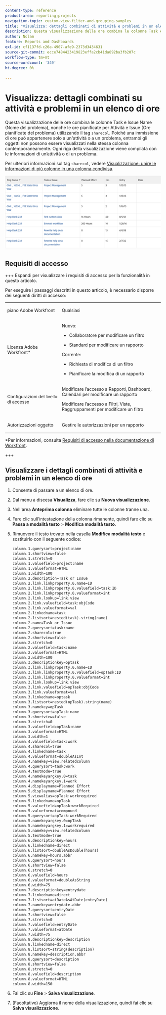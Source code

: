 ```yaml
---
content-type: reference
product-area: reporting;projects
navigation-topic: custom-view-filter-and-grouping-samples
title: "Visualizza: dettagli combinati di attività e problemi in un elenco di ore"
description: Questa visualizzazione delle ore combina le colonne Task e Issue Name (Nome del problema), nonché le ore pianificate per Attività e Issue (Ore pianificate del problema) utilizzando il tag sharecol. Poiché una immissione di ore può appartenere solo a un'attività o a un problema, entrambi gli oggetti non possono essere visualizzati nella stessa colonna contemporaneamente. Ogni riga della visualizzazione viene compilata con le informazioni di un’attività o di un problema.
author: Nolan
feature: Reports and Dashboards
exl-id: cf1137fd-c26a-4907-afe9-2373d3434631
source-git-commit: ecce7484423419823effa2cb41da892ba3fb207c
workflow-type: tm+mt
source-wordcount: '340'
ht-degree: 0%

---
```


# Visualizza: dettagli combinati su attività e problemi in un elenco di ore

<!--Audited:11/2024-->

Questa visualizzazione delle ore combina le colonne Task e Issue Name (Nome del problema), nonché le ore pianificate per Attività e Issue (Ore pianificate del problema) utilizzando il tag `sharecol`. Poiché una immissione di ore può appartenere solo a un&#39;attività o a un problema, entrambi gli oggetti non possono essere visualizzati nella stessa colonna contemporaneamente. Ogni riga della visualizzazione viene compilata con le informazioni di un’attività o di un problema.

Per ulteriori informazioni sul tag `sharecol`, vedere [Visualizzazione: unire le informazioni di più colonne in una colonna condivisa](../../../reports-and-dashboards/reports/custom-view-filter-grouping-samples/view-merge-columns.md).

![custom_view_hours_with_task_and_issue_information.png](assets/custom-view-hours-with-350x48.png)

## Requisiti di accesso

+++ Espandi per visualizzare i requisiti di accesso per la funzionalità in questo articolo.

Per eseguire i passaggi descritti in questo articolo, è necessario disporre dei seguenti diritti di accesso:

<table style="table-layout:auto"> 
 <col> 
 <col> 
 <tbody> 
  <tr> 
   <td role="rowheader">piano Adobe Workfront</td> 
   <td> <p>Qualsiasi</p> </td> 
  </tr> 
  <tr> 
   <td role="rowheader">Licenza Adobe Workfront*</td> 
   <td> 
    <p>Nuovo:</p>
   <ul><li><p>Collaboratore per modificare un filtro </p></li>
   <li><p>Standard per modificare un rapporto</p></li> </ul>

<p>Corrente:</p>
   <ul><li><p>Richiesta di modifica di un filtro </p></li>
   <li><p>Pianificare la modifica di un rapporto</p></li> </ul></td> 
  </tr> 
  <tr> 
   <td role="rowheader">Configurazioni del livello di accesso</td> 
   <td> <p>Modificare l’accesso a Rapporti, Dashboard, Calendari per modificare un rapporto</p> <p>Modificare l’accesso a Filtri, Viste, Raggruppamenti per modificare un filtro</p> </td> 
  </tr> 
  <tr> 
   <td role="rowheader">Autorizzazioni oggetto</td> 
   <td> <p>Gestire le autorizzazioni per un rapporto</p>  </td> 
  </tr> 
 </tbody> 
</table>

*Per informazioni, consulta [Requisiti di accesso nella documentazione di Workfront](/help/quicksilver/administration-and-setup/add-users/access-levels-and-object-permissions/access-level-requirements-in-documentation.md).

+++

## Visualizzare i dettagli combinati di attività e problemi in un elenco di ore

1. Consente di passare a un elenco di ore.
1. Dal menu a discesa **Visualizza**, fare clic su **Nuova visualizzazione**.
1. Nell&#39;area **Anteprima colonna** eliminare tutte le colonne tranne una.
1. Fare clic sull&#39;intestazione della colonna rimanente, quindi fare clic su **Passa a modalità testo** > **Modifica modalità testo**.
1. Rimuovere il testo trovato nella casella **Modifica modalità testo** e sostituirlo con il seguente codice:

   ```
   column.1.querysort=project:name
   column.1.shortview=false
   column.1.stretch=0
   column.1.valuefield=project:name
   column.1.valueformat=HTML
   column.1.width=100
   column.2.description=Task or Issue
   column.2.link.linkproperty.0.name=ID
   column.2.link.linkproperty.0.valuefield=task:ID
   column.2.link.linkproperty.0.valueformat=int
   column.2.link.lookup=link.view
   column.2.link.valuefield=task:objCode
   column.2.link.valueformat=val
   column.2.linkedname=task
   column.2.listsort=nested(task).string(name)
   column.2.name=Task or Issue
   column.2.querysort=task:name
   column.2.sharecol=true
   column.2.shortview=false
   column.2.stretch=0
   column.2.valuefield=task:name
   column.2.valueformat=HTML
   column.2.width=100
   column.3.descriptionkey=optask
   column.3.link.linkproperty.0.name=ID
   column.3.link.linkproperty.0.valuefield=opTask:ID
   column.3.link.linkproperty.0.valueformat=int
   column.3.link.lookup=link.view
   column.3.link.valuefield=opTask:objCode
   column.3.link.valueformat=val
   column.3.linkedname=optask
   column.3.listsort=nested(opTask).string(name)
   column.3.namekey=opTask
   column.3.querysort=opTask:name
   column.3.shortview=false
   column.3.stretch=0
   column.3.valuefield=opTask:name
   column.3.valueformat=HTML
   column.3.width=1
   column.4.valuefield=task:work
   column.4.sharecol=true
   column.4.linkedname=task
   column.4.valueformat=doubleAsInt
   column.4.namekey=view.relatedcolumn
   column.4.querysort=task:work
   column.4.textmode=true
   column.4.namekeyargkey.0=task
   column.4.namekeyargkey.1=work
   column.4.displayname=Planned Effort
   column.5.displayname=Planned Effort
   column.5.viewalias=opTask:workrequired
   column.5.linkedname=opTask
   column.5.valuefield=opTask:workRequired
   column.5.valueformat=compound
   column.5.querysort=opTask:workRequired
   column.5.namekeyargkey.0=opTask
   column.5.namekeyargkey.1=workrequired
   column.5.namekey=view.relatedcolumn
   column.5.textmode=true
   column.6.descriptionkey=hours
   column.6.linkedname=direct
   column.6.listsort=doubleAsDouble(hours)
   column.6.namekey=hours.abbr
   column.6.querysort=hours
   column.6.shortview=false
   column.6.stretch=0
   column.6.valuefield=hours
   column.6.valueformat=doubleAsString
   column.6.width=75
   column.7.descriptionkey=entrydate
   column.7.linkedname=direct
   column.7.listsort=atDateAsAtDate(entryDate)
   column.7.namekey=entrydate.abbr
   column.7.querysort=entryDate
   column.7.shortview=false
   column.7.stretch=0
   column.7.valuefield=entryDate
   column.7.valueformat=atDate
   column.7.width=75
   column.8.descriptionkey=description
   column.8.linkedname=direct
   column.8.listsort=string(description)
   column.8.namekey=description.abbr
   column.8.querysort=description
   column.8.shortview=false
   column.8.stretch=0
   column.8.valuefield=description
   column.8.valueformat=HTML
   column.8.width=150
   ```

1. Fai clic su **Fine** > **Salva visualizzazione**.
1. (Facoltativo) Aggiorna il nome della visualizzazione, quindi fai clic su **Salva visualizzazione**.
